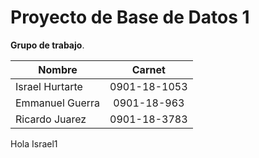 # Proyecto de Base de Datos 1 

**Grupo de trabajo**.

| Nombre   |   Carnet      | 
|----------|:-------------:|
| Israel Hurtarte |  0901-18-1053 | 
| Emmanuel Guerra |  0901-18-963   | 
| Ricardo Juarez  |  0901-18-3783 |

Hola
Israel1
